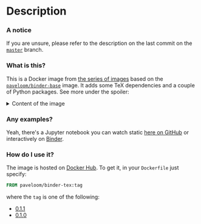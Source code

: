 # Description

### A notice
If you are unsure, please refer to the description on the last commit on the
[`master`](https://github.com/paveloom-d/binder-tex/tree/master) branch.

### What is this?

This is a Docker image from
[the series of images](https://github.com/orgs/paveloom-d/projects/1) based on the
[`paveloom/binder-base`](https://github.com/paveloom-d/binder-base) image. It adds some
TeX dependencies and a couple of Python packages. See more under the spoiler:

<details>
<summary>Content of the image</summary>
<ul>
  <li>
    Base image:
    <a href="https://github.com/paveloom-d/binder-base">paveloom/binder-base</a>
    (0.1.2)
  </li>
  <li>TexLive:</li>
  <ul>
    <li>dvipng</li>
    <li>texlive-latex-extra</li>
    <li>texlive-fonts-extra</li>
    <li>texlive-lang-cyrillic</li>
    <li>cm-super</li>
  </ul>
  <li>Python packages:</li>
  <ul>
    <li>wheel</li>
    <li>numpy</li>
    <li>matplotlib</li>
  </ul>
</ul>
</details>

### Any examples?

Yeah, there's a Jupyter notebook you can watch static
[here on GitHub](https://github.com/paveloom-d/binder-tex/blob/master/examples/example.ipynb)
or interactively on
[Binder](https://mybinder.org/v2/gh/paveloom-d/binder-tex/master?urlpath=lab/tree/example.ipynb).

### How do I use it?

The image is hosted on [Docker Hub](https://hub.docker.com/r/paveloom/binder-tex).
To get it, in your `Dockerfile` just specify:

```dockerfile
FROM paveloom/binder-tex:tag
```

where the `tag` is one of the following:

* [0.1.1](https://github.com/paveloom-d/binder-tex/releases/tag/v0.1.1)
* [0.1.0](https://github.com/paveloom-d/binder-tex/releases/tag/v0.1.0)
